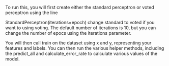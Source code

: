 To run this, you will first create either the standard perceptron or voted perceptron using the line

StandardPerceptron(iterations=epoch)
change standard to voted if you want to using voting.
The default number of iterations is 10, but you can change the number of epocs using the iterations parameter.

You will then call train on the dataset using x and y, representing your features and labels. You can then run the various helper methods, including the predict_all and calculate_error_rate to calculate various values of the model.